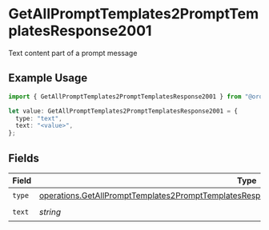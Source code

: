 # GetAllPromptTemplates2PromptTemplatesResponse2001

Text content part of a prompt message

## Example Usage

```typescript
import { GetAllPromptTemplates2PromptTemplatesResponse2001 } from "@orq-ai/node/models/operations";

let value: GetAllPromptTemplates2PromptTemplatesResponse2001 = {
  type: "text",
  text: "<value>",
};
```

## Fields

| Field                                                                                                                                                                                                              | Type                                                                                                                                                                                                               | Required                                                                                                                                                                                                           | Description                                                                                                                                                                                                        |
| ------------------------------------------------------------------------------------------------------------------------------------------------------------------------------------------------------------------ | ------------------------------------------------------------------------------------------------------------------------------------------------------------------------------------------------------------------ | ------------------------------------------------------------------------------------------------------------------------------------------------------------------------------------------------------------------ | ------------------------------------------------------------------------------------------------------------------------------------------------------------------------------------------------------------------ |
| `type`                                                                                                                                                                                                             | [operations.GetAllPromptTemplates2PromptTemplatesResponse200ApplicationJSONResponseBodyItemsType](../../models/operations/getallprompttemplates2prompttemplatesresponse200applicationjsonresponsebodyitemstype.md) | :heavy_check_mark:                                                                                                                                                                                                 | N/A                                                                                                                                                                                                                |
| `text`                                                                                                                                                                                                             | *string*                                                                                                                                                                                                           | :heavy_check_mark:                                                                                                                                                                                                 | N/A                                                                                                                                                                                                                |